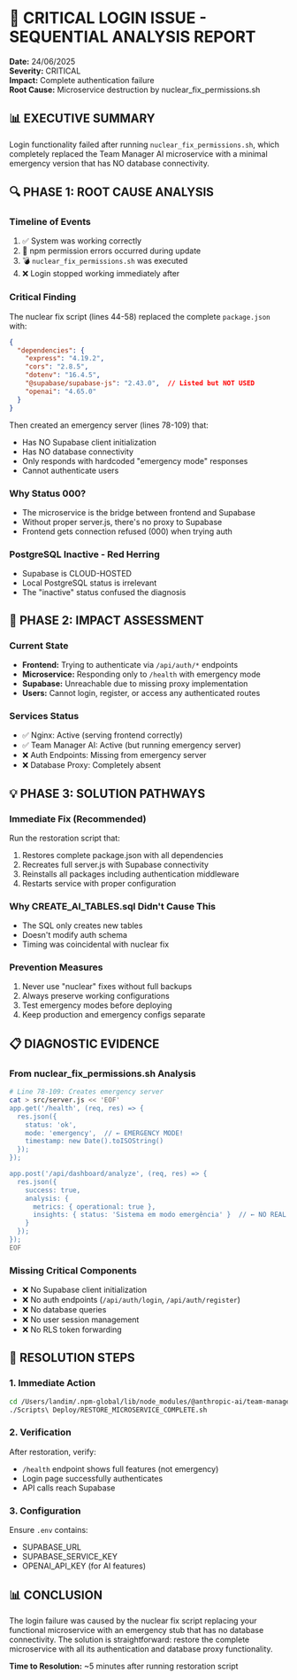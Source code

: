 # 🔴 CRITICAL LOGIN ISSUE - SEQUENTIAL ANALYSIS REPORT

**Date:** 24/06/2025  
**Severity:** CRITICAL  
**Impact:** Complete authentication failure  
**Root Cause:** Microservice destruction by nuclear_fix_permissions.sh

## 📊 EXECUTIVE SUMMARY

Login functionality failed after running `nuclear_fix_permissions.sh`, which completely replaced the Team Manager AI microservice with a minimal emergency version that has NO database connectivity.

## 🔍 PHASE 1: ROOT CAUSE ANALYSIS

### Timeline of Events
1. ✅ System was working correctly
2. 🔧 npm permission errors occurred during update
3. 💣 `nuclear_fix_permissions.sh` was executed
4. ❌ Login stopped working immediately after

### Critical Finding
The nuclear fix script (lines 44-58) replaced the complete `package.json` with:
```json
{
  "dependencies": {
    "express": "4.19.2",
    "cors": "2.8.5",
    "dotenv": "16.4.5",
    "@supabase/supabase-js": "2.43.0",  // Listed but NOT USED
    "openai": "4.65.0"
  }
}
```

Then created an emergency server (lines 78-109) that:
- Has NO Supabase client initialization
- Has NO database connectivity
- Only responds with hardcoded "emergency mode" responses
- Cannot authenticate users

### Why Status 000?
- The microservice is the bridge between frontend and Supabase
- Without proper server.js, there's no proxy to Supabase
- Frontend gets connection refused (000) when trying auth

### PostgreSQL Inactive - Red Herring
- Supabase is CLOUD-HOSTED
- Local PostgreSQL status is irrelevant
- The "inactive" status confused the diagnosis

## 🎯 PHASE 2: IMPACT ASSESSMENT

### Current State
- **Frontend:** Trying to authenticate via `/api/auth/*` endpoints
- **Microservice:** Responding only to `/health` with emergency mode
- **Supabase:** Unreachable due to missing proxy implementation
- **Users:** Cannot login, register, or access any authenticated routes

### Services Status
- ✅ Nginx: Active (serving frontend correctly)
- ✅ Team Manager AI: Active (but running emergency server)
- ❌ Auth Endpoints: Missing from emergency server
- ❌ Database Proxy: Completely absent

## 💡 PHASE 3: SOLUTION PATHWAYS

### Immediate Fix (Recommended)
Run the restoration script that:
1. Restores complete package.json with all dependencies
2. Recreates full server.js with Supabase connectivity
3. Reinstalls all packages including authentication middleware
4. Restarts service with proper configuration

### Why CREATE_AI_TABLES.sql Didn't Cause This
- The SQL only creates new tables
- Doesn't modify auth schema
- Timing was coincidental with nuclear fix

### Prevention Measures
1. Never use "nuclear" fixes without full backups
2. Always preserve working configurations
3. Test emergency modes before deploying
4. Keep production and emergency configs separate

## 📋 DIAGNOSTIC EVIDENCE

### From nuclear_fix_permissions.sh Analysis
```bash
# Line 78-109: Creates emergency server
cat > src/server.js << 'EOF'
app.get('/health', (req, res) => {
  res.json({ 
    status: 'ok',
    mode: 'emergency',  // ← EMERGENCY MODE!
    timestamp: new Date().toISOString()
  });
});

app.post('/api/dashboard/analyze', (req, res) => {
  res.json({
    success: true,
    analysis: { 
      metrics: { operational: true },
      insights: { status: 'Sistema em modo emergência' }  // ← NO REAL DATA!
    }
  });
});
EOF
```

### Missing Critical Components
- ❌ No Supabase client initialization
- ❌ No auth endpoints (`/api/auth/login`, `/api/auth/register`)
- ❌ No database queries
- ❌ No user session management
- ❌ No RLS token forwarding

## 🚀 RESOLUTION STEPS

### 1. Immediate Action
```bash
cd /Users/landim/.npm-global/lib/node_modules/@anthropic-ai/team-manager-sixquasar
./Scripts\ Deploy/RESTORE_MICROSERVICE_COMPLETE.sh
```

### 2. Verification
After restoration, verify:
- `/health` endpoint shows full features (not emergency)
- Login page successfully authenticates
- API calls reach Supabase

### 3. Configuration
Ensure `.env` contains:
- SUPABASE_URL
- SUPABASE_SERVICE_KEY
- OPENAI_API_KEY (for AI features)

## 📊 CONCLUSION

The login failure was caused by the nuclear fix script replacing your functional microservice with an emergency stub that has no database connectivity. The solution is straightforward: restore the complete microservice with all its authentication and database proxy functionality.

**Time to Resolution:** ~5 minutes after running restoration script